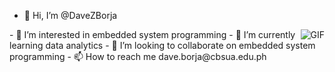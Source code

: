 - 👋 Hi, I’m @DaveZBorja
 <img align="right" alt="GIF" src="https://media.giphy.com/media/836HiJc7pgzy8iNXCn/giphy.gif" />
- 👀 I’m interested in embedded system programming 
- 🌱 I’m currently learning data analytics
- 💞️ I’m looking to collaborate on embedded system programming
- 📫 How to reach me dave.borja@cbsua.edu.ph

<!---
DaveZBorja/DaveZBorja is a ✨ special ✨ repository because its `README.md` (this file) appears on your GitHub profile.
You can click the Preview link to take a look at your changes.
--->
